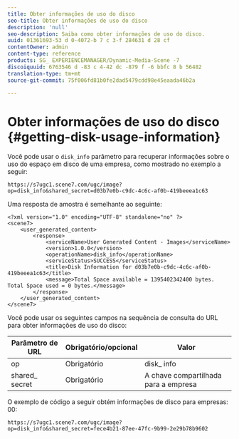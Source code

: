 ```yaml
---
title: Obter informações de uso do disco
seo-title: Obter informações de uso do disco
description: 'null'
seo-description: Saiba como obter informações de uso do disco.
uuid: 01361693-53 d 0-4072-b 7 c 3-f 284631 d 28 cf
contentOwner: admin
content-type: reference
products: SG_ EXPERIENCEMANAGER/Dynamic-Media-Scene -7
discoiquuid: 6763546 d -83 c 4-42 dc -879 f -6 bbfc 8 b 56482
translation-type: tm+mt
source-git-commit: 75f006fd81b0fe2dad5479cdd98e45eaada46b2a

---
```



# Obter informações de uso do disco {#getting-disk-usage-information}

Você pode usar o `disk_info` parâmetro para recuperar informações sobre o uso do espaço em disco de uma empresa, como mostrado no exemplo a seguir:

```as3
https://s7ugc1.scene7.com/ugc/image?op=disk_info&shared_secret=d03b7e0b-c9dc-4c6c-af0b-419beeea1c63
```

Uma resposta de amostra é semelhante ao seguinte:

```as3
<?xml version="1.0" encoding="UTF-8" standalone="no" ?> 
<scene7> 
    <user_generated_content> 
        <response> 
            <serviceName>User Generated Content - Images</serviceName> 
            <version>1.0.0</version> 
            <operationName>disk_info</operationName> 
            <serviceStatus>SUCCESS</serviceStatus> 
            <title>Disk Information for d03b7e0b-c9dc-4c6c-af0b-419beeea1c63</title> 
            <message>Total Space available = 1395402342400 bytes. Total Space used = 0 bytes.</message> 
        </response> 
    </user_generated_content> 
</scene7>
```

Você pode usar os seguintes campos na sequência de consulta do URL para obter informações de uso do disco:

| Parâmetro de URL | Obrigatório/opcional | Valor |
|--- |--- |--- |
| op | Obrigatório | disk_ info |
| shared_ secret | Obrigatório | A chave compartilhada para a empresa |

O exemplo de código a seguir obtém informações de disco para empresas: 00:

```as3
https://s7ugc1.scene7.com/ugc/image?op=disk_info&shared_secret=fece4b21-87ee-47fc-9b99-2e29b78b9602
```

